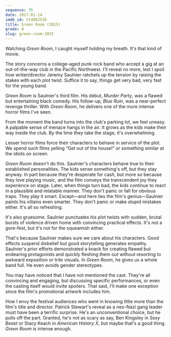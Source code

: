```yaml
---
sequence: 75
date: 2017-01-14
imdb_id: tt4062536
title: Green Room (2015)
grade: A
slug: green-room-2015
---
```


Watching _Green Room_, I caught myself holding my breath. It's that kind of movie.

The story concerns a college-aged punk rock band who accept a gig at an out-of-the-way club in the Pacific Northwest. I'll reveal no more, lest I spoil how writer/director Jeremy Saulnier ratchets up the tension by raising the stakes with each plot twist. Suffice it to say, things get very bad, very fast for the young band.

_Green Room_ is Saulnier's third film. His debut, <span data-imdb-id="tt0878695">_Murder Party_</span>, was a flawed but entertaining black comedy. His follow-up, <span data-imdb-id="tt2359024">_Blue Ruin_</span>, was a near-perfect revenge thriller. With _Green Room_, he delivers one of the more intense horror films I've seen.

From the moment the band turns into the club's parking lot, we feel uneasy. A palpable sense of menace hangs in the air. It grows as the kids make their way inside the club. By the time they take the stage, it's overwhelming.

Lesser horror films force their characters to behave in service of the plot. We spend such films yelling “Get out of the house!” or something similar at the idiots on screen.

_Green Room_ doesn't do this. Saulnier's characters behave true to their established personalities. The kids sense something's off, but they stay anyway. In part because they're desperate for cash, but more so because they love playing music, and the film conveys the transcendent joy they experience on stage. Later, when things turn bad, the kids continue to react in a plausible and relatable manner. They don't panic or fall for obvious traps. They play it smart. Except—and here lies the film's genius—Saulnier paints his villains even smarter. They don't panic or make stupid mistakes either. It's all so refreshing.

It's also gruesome. Saulnier punctuates his plot twists with sudden, brutal bursts of violence driven home with convincing practical effects. It's not a gore-fest, but it's not for the squeamish either.

That's because Saulnier makes sure we care about his characters. Good effects suspend disbelief but good storytelling generates empathy. Saulnier's prior efforts demonstrated a knack for creating flawed but endearing protagonists and quickly fleshing them out without resorting to awkward exposition or trite visuals. In _Green Room_, he gives us a whole band full. He even avoids gender stereotypes.

You may have noticed that I have not mentioned the cast. They're all convincing and engaging, but discussing specific performances, or even the casting itself would invite spoilers. That said, I'll make one exception since the film's promotional artwork includes him.

How I envy the festival audiences who went in knowing little more than the film's title and director. Patrick Stewart's reveal as a neo-Nazi gang leader must have been a terrific surprise. He's an unconventional choice, but he pulls off the part. Granted, he's not as scary as say, Ben Kingsley in <span data-imdb-id="tt0203119">_Sexy Beast_</span> or Stacy Keach in <span data-imdb-id="tt0120586">_American History X_</span>, but maybe that's a good thing. _Green Room_ is intense enough.
